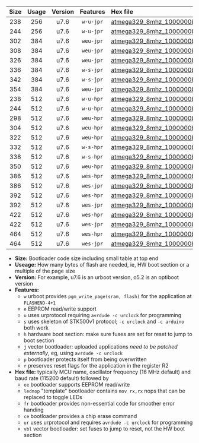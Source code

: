 |Size|Usage|Version|Features|Hex file|
|:-:|:-:|:-:|:-:|:--|
|238|256|u7.6|`w-u-jpr`|[atmega329_8mhz_1000000bps_ur_vbl.hex](https://raw.githubusercontent.com/stefanrueger/urboot/main/atmega329_8mhz_1000000bps_ur_vbl.hex)|
|244|256|u7.6|`w-u-jpr`|[atmega329_8mhz_1000000bps_lednop_ur_vbl.hex](https://raw.githubusercontent.com/stefanrueger/urboot/main/atmega329_8mhz_1000000bps_lednop_ur_vbl.hex)|
|302|384|u7.6|`weu-jpr`|[atmega329_8mhz_1000000bps_ee_ur_vbl.hex](https://raw.githubusercontent.com/stefanrueger/urboot/main/atmega329_8mhz_1000000bps_ee_ur_vbl.hex)|
|308|384|u7.6|`weu-jpr`|[atmega329_8mhz_1000000bps_ee_lednop_ur_vbl.hex](https://raw.githubusercontent.com/stefanrueger/urboot/main/atmega329_8mhz_1000000bps_ee_lednop_ur_vbl.hex)|
|326|384|u7.6|`weu-jpr`|[atmega329_8mhz_1000000bps_ee_lednop_fr_ur_vbl.hex](https://raw.githubusercontent.com/stefanrueger/urboot/main/atmega329_8mhz_1000000bps_ee_lednop_fr_ur_vbl.hex)|
|336|384|u7.6|`w-s-jpr`|[atmega329_8mhz_1000000bps_vbl.hex](https://raw.githubusercontent.com/stefanrueger/urboot/main/atmega329_8mhz_1000000bps_vbl.hex)|
|342|384|u7.6|`w-s-jpr`|[atmega329_8mhz_1000000bps_lednop_vbl.hex](https://raw.githubusercontent.com/stefanrueger/urboot/main/atmega329_8mhz_1000000bps_lednop_vbl.hex)|
|354|384|u7.6|`weu-jpr`|[atmega329_8mhz_1000000bps_ee_lednop_fr_ce_ur_vbl.hex](https://raw.githubusercontent.com/stefanrueger/urboot/main/atmega329_8mhz_1000000bps_ee_lednop_fr_ce_ur_vbl.hex)|
|238|512|u7.6|`w-u-hpr`|[atmega329_8mhz_1000000bps_ur.hex](https://raw.githubusercontent.com/stefanrueger/urboot/main/atmega329_8mhz_1000000bps_ur.hex)|
|244|512|u7.6|`w-u-hpr`|[atmega329_8mhz_1000000bps_lednop_ur.hex](https://raw.githubusercontent.com/stefanrueger/urboot/main/atmega329_8mhz_1000000bps_lednop_ur.hex)|
|298|512|u7.6|`weu-hpr`|[atmega329_8mhz_1000000bps_ee_ur.hex](https://raw.githubusercontent.com/stefanrueger/urboot/main/atmega329_8mhz_1000000bps_ee_ur.hex)|
|304|512|u7.6|`weu-hpr`|[atmega329_8mhz_1000000bps_ee_lednop_ur.hex](https://raw.githubusercontent.com/stefanrueger/urboot/main/atmega329_8mhz_1000000bps_ee_lednop_ur.hex)|
|322|512|u7.6|`weu-hpr`|[atmega329_8mhz_1000000bps_ee_lednop_fr_ur.hex](https://raw.githubusercontent.com/stefanrueger/urboot/main/atmega329_8mhz_1000000bps_ee_lednop_fr_ur.hex)|
|332|512|u7.6|`w-s-hpr`|[atmega329_8mhz_1000000bps.hex](https://raw.githubusercontent.com/stefanrueger/urboot/main/atmega329_8mhz_1000000bps.hex)|
|338|512|u7.6|`w-s-hpr`|[atmega329_8mhz_1000000bps_lednop.hex](https://raw.githubusercontent.com/stefanrueger/urboot/main/atmega329_8mhz_1000000bps_lednop.hex)|
|350|512|u7.6|`weu-hpr`|[atmega329_8mhz_1000000bps_ee_lednop_fr_ce_ur.hex](https://raw.githubusercontent.com/stefanrueger/urboot/main/atmega329_8mhz_1000000bps_ee_lednop_fr_ce_ur.hex)|
|386|512|u7.6|`wes-hpr`|[atmega329_8mhz_1000000bps_ee.hex](https://raw.githubusercontent.com/stefanrueger/urboot/main/atmega329_8mhz_1000000bps_ee.hex)|
|386|512|u7.6|`wes-jpr`|[atmega329_8mhz_1000000bps_ee_vbl.hex](https://raw.githubusercontent.com/stefanrueger/urboot/main/atmega329_8mhz_1000000bps_ee_vbl.hex)|
|392|512|u7.6|`wes-hpr`|[atmega329_8mhz_1000000bps_ee_lednop.hex](https://raw.githubusercontent.com/stefanrueger/urboot/main/atmega329_8mhz_1000000bps_ee_lednop.hex)|
|392|512|u7.6|`wes-jpr`|[atmega329_8mhz_1000000bps_ee_lednop_vbl.hex](https://raw.githubusercontent.com/stefanrueger/urboot/main/atmega329_8mhz_1000000bps_ee_lednop_vbl.hex)|
|422|512|u7.6|`wes-hpr`|[atmega329_8mhz_1000000bps_ee_lednop_fr.hex](https://raw.githubusercontent.com/stefanrueger/urboot/main/atmega329_8mhz_1000000bps_ee_lednop_fr.hex)|
|422|512|u7.6|`wes-jpr`|[atmega329_8mhz_1000000bps_ee_lednop_fr_vbl.hex](https://raw.githubusercontent.com/stefanrueger/urboot/main/atmega329_8mhz_1000000bps_ee_lednop_fr_vbl.hex)|
|464|512|u7.6|`wes-hpr`|[atmega329_8mhz_1000000bps_ee_lednop_fr_ce.hex](https://raw.githubusercontent.com/stefanrueger/urboot/main/atmega329_8mhz_1000000bps_ee_lednop_fr_ce.hex)|
|464|512|u7.6|`wes-jpr`|[atmega329_8mhz_1000000bps_ee_lednop_fr_ce_vbl.hex](https://raw.githubusercontent.com/stefanrueger/urboot/main/atmega329_8mhz_1000000bps_ee_lednop_fr_ce_vbl.hex)|

- **Size:** Bootloader code size including small table at top end
- **Useage:** How many bytes of flash are needed, ie, HW boot section or a multiple of the page size
- **Version:** For example, u7.6 is an urboot version, o5.2 is an optiboot version
- **Features:**
  + `w` urboot provides `pgm_write_page(sram, flash)` for the application at `FLASHEND-4+1`
  + `e` EEPROM read/write support
  + `u` uses urprotocol requiring `avrdude -c urclock` for programming
  + `s` uses skeleton of STK500v1 protocol; `-c urclock` and `-c arduino` both work
  + `h` hardware boot section: make sure fuses are set for reset to jump to boot section
  + `j` vector bootloader: uploaded applications *need to be patched externally*, eg, using `avrdude -c urclock`
  + `p` bootloader protects itself from being overwritten
  + `r` preserves reset flags for the application in the register R2
- **Hex file:** typically MCU name, oscillator frequency (16 MHz default) and baud rate (115200 default) followed by
  + `ee` bootloader supports EEPROM read/write
  + `lednop` "template" bootloader contains `mov rx,rx` nops that can be replaced to toggle LEDs
  + `fr` bootloader provides non-essential code for smoother error handing
  + `ce` bootloader provides a chip erase command
  + `ur` uses urprotocol and requires `avrdude -c urclock` for programming
  + `vbl` vector bootloader: set fuses to jump to reset, not the HW boot section
